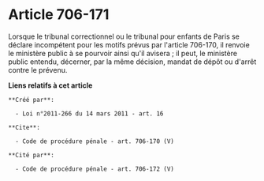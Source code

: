 # Article 706-171

Lorsque le tribunal correctionnel ou le tribunal pour enfants de Paris se déclare incompétent pour les motifs prévus par
l'article 706-170, il renvoie le ministère public à se pourvoir ainsi qu'il avisera ; il peut, le ministère public entendu,
décerner, par la même décision, mandat de dépôt ou d'arrêt contre le prévenu.

**Liens relatifs à cet article**

	**Créé par**:

	  - Loi n°2011-266 du 14 mars 2011 - art. 16

	**Cite**:

	  - Code de procédure pénale - art. 706-170 (V)

	**Cité par**:

	  - Code de procédure pénale - art. 706-172 (V)
